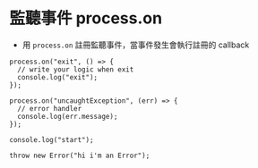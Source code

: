 # 監聽事件 process.on

- 用 `process.on` 註冊監聽事件，當事件發生會執行註冊的 callback

```tsx
process.on("exit", () => {
  // write your logic when exit
  console.log("exit");
});

process.on("uncaughtException", (err) => {
  // error handler
  console.log(err.message);
});

console.log("start");

throw new Error("hi i'm an Error");
```
